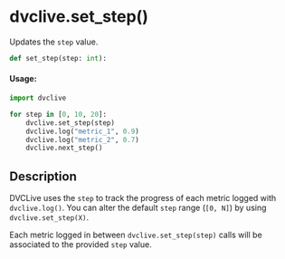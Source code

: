 # dvclive.set_step()

Updates the `step` value.

```py
def set_step(step: int):
```

#### Usage:

```py
import dvclive

for step in [0, 10, 20]:
    dvclive.set_step(step)
    dvclive.log("metric_1", 0.9)
    dvclive.log("metric_2", 0.7)
    dvclive.next_step()
```

## Description

DVCLive uses the `step` to track the progress of each metric logged with
`dvclive.log()`. You can alter the default `step` range (`[0, N]`) by using
`dvclive.set_step(X)`.

Each metric logged in between `dvclive.set_step(step)` calls will be associated
to the provided `step` value.
